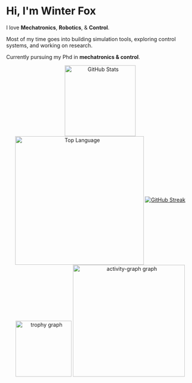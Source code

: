 # Hi, I'm Winter Fox

I love **Mechatronics**, **Robotics**, & **Control**.

Most of my time goes into building simulation tools, exploring control systems, and working on research.  

Currently pursuing my Phd in **mechatronics & control**.

<div align="center" id="github-metrics">
  <a href="https://github.com/WinterTheFox/github-readme-stats?tab=readme-ov-file#github-stats-card"><img height="190" align="center" alt="GitHub Stats" src="https://github-readme-stats.vercel.app/api?username=WinterTheFox&show_icons=true&custom_title=GitHub+Statistics&title_color=cba6f7&theme=catppuccin_mocha&border_color=45475a"/></a>
  <a href="https://github.com/WinterTheFox/github-readme-stats?tab=readme-ov-file#top-languages-card"><img width="345" align="center" alt="Top Language" src="https://github-readme-stats.vercel.app/api/top-langs/?username=WinterTheFox&layout=compact&title_color=cba6f7&theme=catppuccin_mocha&border_color=45475a"/></a>
  <a href="https://git.io/streak-stats"><img src="https://streak-stats.demolab.com?user=WinterTheFox&theme=catppuccin-macchiato&exclude_days=Mon%2CTue%2CWed%2CThu&border=45475A&fire=CBA6F7&ring=B7BDF8&background=1E2030" alt="GitHub Streak" /></a>
  
  <img src="https://github-profile-trophy.vercel.app?username=WinterTheFox&theme=aura&column=-1&row=1&margin-w=8&margin-h=8&no-bg=true&no-frame=true&order=4" height="150" alt="trophy graph"  />
  
  <img src="https://github-readme-activity-graph.vercel.app/graph?username=WinterTheFox&radius=16&theme=catppuccin_mocha&area_color=1E2030&area=true&order=5" height="300" alt="activity-graph graph"  />
</div>
